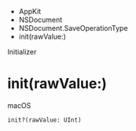 

- AppKit
- NSDocument
- NSDocument.SaveOperationType
-  init(rawValue:) 

Initializer

# init(rawValue:)

macOS

``` source
init?(rawValue: UInt)
```

